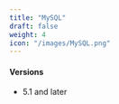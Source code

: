 ```yaml
---
title: "MySQL"
draft: false
weight: 4
icon: "/images/MySQL.png"
---
```


#### Versions
- 5.1 and later
